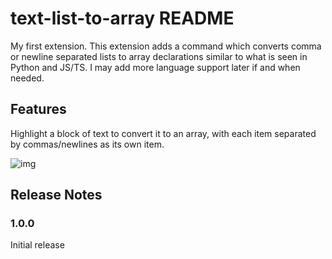 # text-list-to-array README

My first extension. This extension adds a command which converts comma or newline separated lists to array declarations similar to what is seen in Python and JS/TS. I may add more language support later if and when needed.

## Features

Highlight a block of text to convert it to an array, with each item separated by commas/newlines as its own item.

![img](https://i.imgur.com/phB8Xks.gif)

## Release Notes

### 1.0.0

Initial release
